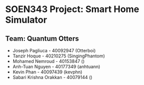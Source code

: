 # SOEN343 Project: Smart Home Simulator
## Team: Quantum Otters
* Joseph Pagliuca - 40092947 (Otterboi)
* Tanzir Hoque - 40210275 (SingingPhantom)
* Mohamed Nemroud - 40153847 ()
* Anh-Tuan Nguyen - 40177349 (anhtuann)
* Kevin Phan - 40097439 (kevphn)
* Sabari Krishna Orakkan - 40079144 ()
